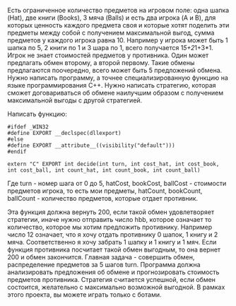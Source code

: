 Есть ограниченное количество предметов на игровом поле: одна шапка (Hat), две книги (Books), 3 мяча (Balls) и есть два игрока (A и B), для которых ценность каждого предмета своя и которые хотят поделить эти предметы между собой с получением максимальной выгод, сумма предметов у каждого игрока равна 10. Например у игрока может быть 1 шапка по 5, 2 книги по 1 и 3 шара по 1, всего получается 1*5+2*1+3*1. Игрок не знает стоимостей предметов у противника. Один может предлагать обмен второму, а второй первому. Такие обмены предлагаются поочередно, всего может быть 5 предложений обмена. Нужно написать программу, а точнее специализированную функцию на языке программирования С++. Нужно написать стратегию, которая сможет договариваться об обмене наилучшим образом с получением максимальной выгоды с другой стратегией. 

Написать функцию:
```
#ifdef _WIN32 
#define EXPORT __declspec(dllexport) 
#else 
#define EXPORT __attribute__((visibility("default"))) 
#endif 

extern "C" EXPORT int decide(int turn, int cost_hat, int cost_book, int cost_ball, int count_hat, int count_book, int count_ball)
```

Где turn - номер шага от 0 до 5,
hatCost, bookCost, ballCost - стоимости предметов игрока, то есть мои предметы,
hatCount, bookCount, ballCount - количество предметов, которые отдает противник.

Эта функция должна вернуть 200, если такой обмен удовлетворяет стратегии, иначе нужно отправить число hbb, которое означает то количество, которое мы хотим предложить противнику. Например число 12 означает, что я хочу отдать противнику 0 шапок, 1 книгу и 2 мяча. Соответственно я хочу забрать 1 шапку и 1 книгу и 1 мяч. Если функция противника посчитает такой обмен выгодным, то она вернет 200 и обмен закончится. Главная задача - совершить обмен, распределение предметов за 5 шагов turn. Программа должна анализировать предложения об обмене и прогнозировать стоимость предметов противника. Стратегия считается успешной, если обмен состоится, желательно с максимально возможной выгодной. В рамках этого проекта, вы можете играть только с ботами.